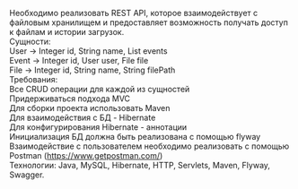 Необходимо реализовать REST API, которое взаимодействует с файловым хранилищем и предоставляет возможность получать доступ к файлам и истории загрузок.<br>
Сущности:<br>
User -> Integer id, String name, List<Event> events<br>
Event -> Integer id, User user, File file<br>
File -> Integer id, String name, String filePath<br>
Требования:<br>
Все CRUD операции для каждой из сущностей<br>
Придерживаться подхода MVC<br>
Для сборки проекта использовать Maven<br>
Для взаимодействия с БД - Hibernate<br>
Для конфигурирования Hibernate - аннотации<br>
Инициализация БД должна быть реализована с помощью flyway<br>
Взаимодействие с пользователем необходимо реализовать с помощью Postman (https://www.getpostman.com/)<br>
Технологии: Java, MySQL, Hibernate, HTTP, Servlets, Maven, Flyway, Swagger.<br>

